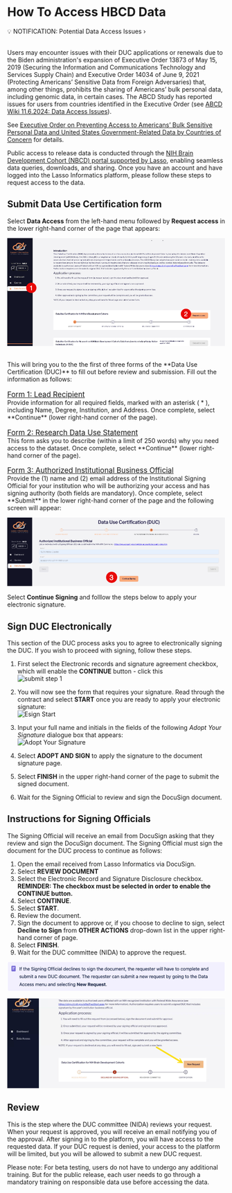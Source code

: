 # How To Access HBCD Data
<p>
<div id="notification-banner" class="notification-banner" onclick="toggleCollapse(this)">
  <span>
    <span class="emoji">&#x1f4a1;</span>
    <span class="text">NOTIFICATION: Potential Data Access Issues</span>
  </span>
  <span class="arrow">&rsaquo;</span>
</div>

<div class="notification-collapsible-content">
<br>
<p>Users may encounter issues with their DUC applications or renewals due to the Biden administration's expansion of Executive Order 13873 of May 15, 2019 (Securing the Information and Communications Technology and Services Supply Chain) and Executive Order 14034 of June 9, 2021 (Protecting Americans’ Sensitive Data from Foreign Adversaries) that, among other things, prohibits the sharing of Americans’ bulk personal data, including genomic data, in certain cases. The ABCD Study has reported issues for users from countries identified in the Executive Order (see <a href="https://wiki.abcdstudy.org/">ABCD Wiki 11.6.2024: Data Access Issues</a>).</p> 

<p>See <a href="https://www.whitehouse.gov/briefing-room/presidential-actions/2024/02/28/executive-order-on-preventing-access-to-americans-bulk-sensitive-personal-data-and-united-states-government-related-data-by-countries-of-concern/#:~:text=(c)%20The%20term%20%E2%80%9Ccountry,States%20or%20the%20security%20and">Executive Order on Preventing Access to Americans’ Bulk Sensitive Personal Data and United States Government-Related Data by Countries of Concern</a> for details.</p>
</div>
</p>

Public access to release data is conducted through the [NIH Brain Development Cohort (NBCD) portal supported by Lasso](https://nbdc-hbcd-beta.lassoinformatics.com), enabling seamless data queries, downloads, and sharing. Once you have an account and have logged into the Lasso Informatics platform, please follow these steps to request access to the data.

## Submit Data Use Certification form

Select **Data Access** from the left-hand menu followed by **Request access** in the lower right-hand corner of the page that appears:

![](data_access/data_access_tab.png)

<br>
This will bring you to the the first of three forms of the **Data Use Certification (DUC)** to fill out before review and submission. Fill out the information as follows:

<p style="margin-bottom: 0; padding-bottom: 0; font-size: 1.2em"><u>Form 1: Lead Recipient</u></p>
Provide information for all required fields, marked with an asterisk ( * ), including Name, Degree, Institution, and Address. Once complete, select **Continue** (lower right-hand corner of the page).

<p style="margin-bottom: 0; padding-bottom: 0; font-size: 1.2em"><u>Form 2: Research Data Use Statement</u></p>
This form asks you to describe (within a limit of 250 words) why you need access to the dataset. Once complete, select **Continue** (lower right-hand corner of the page).

<p style="margin-bottom: 0; padding-bottom: 0; font-size: 1.2em"><u>Form 3: Authorized Institutional Business Official</u></p>
Provide the (1) name and (2) email address of the Institutional Signing Official for your institution who will be authorizing your access and has signing authority (both fields are mandatory). Once complete, select **Submit** in the lower right-hand corner of the page and the following screen will appear:

![](data_access/cont_signing.png)

Select **Continue Signing** and folllow the steps below to apply your electronic signature.

## Sign DUC Electronically
This section of the DUC process asks you to agree to electronically signing the DUC. If you wish to proceed with signing, follow these steps.

<ol>
    <p>
    <li>First select the Electronic records and signature agreement checkbox, which will enable the <b>CONTINUE</b> button - click this<br><img src="submit_step1.png" alt="submit step 1"></li>
    </p>
    <p>
    <li>You will now see the form that requires your signature. Read through the contract and select <b>START</b> once you are ready to apply your electronic signature:<br><img src="esign_start.png" alt="Esign Start"></li>
    </p>
    <p>
    <li>Input your full name and initials in the fields of the following <i>Adopt Your Signature</i> dialogue box that appears:<br><img src="adopt_your_sig.png" alt="Adopt Your Signature"></li>
    </p>
    <p>
    <li>Select <b>ADOPT AND SIGN</b> to apply the signature to the document signature page.</li>
    </p>
    <p>
    <li>Select <b>FINISH</b> in the upper right-hand corner of the page to submit the signed document.</li>
    </p>
    <p>
    <li>Wait for the Signing Official to review and sign the DocuSign document.</li>
    </p>
</ol>

## Instructions for Signing Officials
The Signing Official will receive an email from DocuSign asking that they review and sign the DocuSign document. The Signing Official must sign the document for the DUC process to continue as follows: 

<ol>
    <li>Open the email received from Lasso Informatics via DocuSign.</li>
    <li>Select <b>REVIEW DOCUMENT</b></li>
    <li>Select the Electronic Record and Signature Disclosure checkbox. <b>REMINDER: The checkbox must be selected in order to enable the CONTINUE button.</b></li>
    <li>Select <b>CONTINUE</b>.</li>
    <li>Select <b>START</b>.</li>
    <li>Review the document.</li>    
    <li>Sign the document to approve or, if you choose to decline to sign, select <b>Decline to Sign</b> from <b>OTHER ACTIONS</b> drop-down list in the upper right-hand corner of page.</li> 
    <li>Select <b>FINISH</b>.</li>     
    <li>Wait for the DUC committee (NIDA) to approve the request.</li> 
</ol>


![](data_access/decline_banner.png)

![](data_access/new_request.png)

## Review
This is the step where the DUC committee (NIDA) reviews your request. When your request is approved, you will receive an email notifying you of the approval. After signing in to the platform, you will have access to the requested data. If your DUC request is denied, your access to the platform will be limited, but you will be allowed to submit a new DUC request.

Please note: For beta testing, users do not have to undergo any additional training. But for the public release, each user needs to go through a mandatory training on responsible data use before accessing the data.  
